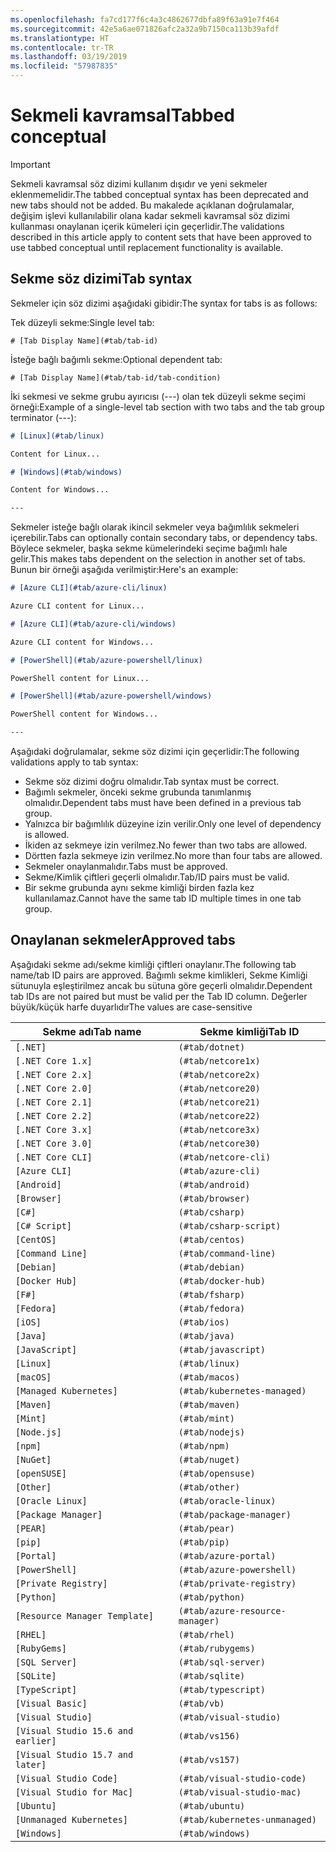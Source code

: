 ```yaml
---
ms.openlocfilehash: fa7cd177f6c4a3c4862677dbfa89f63a91e7f464
ms.sourcegitcommit: 42e5a6ae071826afc2a32a9b7150ca113b39afdf
ms.translationtype: HT
ms.contentlocale: tr-TR
ms.lasthandoff: 03/19/2019
ms.locfileid: "57987835"
---
```

# <a name="tabbed-conceptual"></a><span data-ttu-id="0c32f-101">Sekmeli kavramsal</span><span class="sxs-lookup"><span data-stu-id="0c32f-101">Tabbed conceptual</span></span>

> [!IMPORTANT]
> <span data-ttu-id="0c32f-102">Sekmeli kavramsal söz dizimi kullanım dışıdır ve yeni sekmeler eklenmemelidir.</span><span class="sxs-lookup"><span data-stu-id="0c32f-102">The tabbed conceptual syntax has been deprecated and new tabs should not be added.</span></span> <span data-ttu-id="0c32f-103">Bu makalede açıklanan doğrulamalar, değişim işlevi kullanılabilir olana kadar sekmeli kavramsal söz dizimi kullanması onaylanan içerik kümeleri için geçerlidir.</span><span class="sxs-lookup"><span data-stu-id="0c32f-103">The validations described in this article apply to content sets that have been approved to use tabbed conceptual until replacement functionality is available.</span></span>

## <a name="tab-syntax"></a><span data-ttu-id="0c32f-104">Sekme söz dizimi</span><span class="sxs-lookup"><span data-stu-id="0c32f-104">Tab syntax</span></span>

<span data-ttu-id="0c32f-105">Sekmeler için söz dizimi aşağıdaki gibidir:</span><span class="sxs-lookup"><span data-stu-id="0c32f-105">The syntax for tabs is as follows:</span></span>

<span data-ttu-id="0c32f-106">Tek düzeyli sekme:</span><span class="sxs-lookup"><span data-stu-id="0c32f-106">Single level tab:</span></span>

`# [Tab Display Name](#tab/tab-id)`

<span data-ttu-id="0c32f-107">İsteğe bağlı bağımlı sekme:</span><span class="sxs-lookup"><span data-stu-id="0c32f-107">Optional dependent tab:</span></span>

`# [Tab Display Name](#tab/tab-id/tab-condition)`

<span data-ttu-id="0c32f-108">İki sekmesi ve sekme grubu ayırıcısı (---) olan tek düzeyli sekme seçimi örneği:</span><span class="sxs-lookup"><span data-stu-id="0c32f-108">Example of a single-level tab section with two tabs and the tab group terminator (---):</span></span>

```markdown
# [Linux](#tab/linux)

Content for Linux...

# [Windows](#tab/windows)

Content for Windows...

---
```

<span data-ttu-id="0c32f-109">Sekmeler isteğe bağlı olarak ikincil sekmeler veya bağımlılık sekmeleri içerebilir.</span><span class="sxs-lookup"><span data-stu-id="0c32f-109">Tabs can optionally contain secondary tabs, or dependency tabs.</span></span> <span data-ttu-id="0c32f-110">Böylece sekmeler, başka sekme kümelerindeki seçime bağımlı hale gelir.</span><span class="sxs-lookup"><span data-stu-id="0c32f-110">This makes tabs dependent on the selection in another set of tabs.</span></span> <span data-ttu-id="0c32f-111">Bunun bir örneği aşağıda verilmiştir:</span><span class="sxs-lookup"><span data-stu-id="0c32f-111">Here's an example:</span></span>

```markdown
# [Azure CLI](#tab/azure-cli/linux)

Azure CLI content for Linux...

# [Azure CLI](#tab/azure-cli/windows)

Azure CLI content for Windows...

# [PowerShell](#tab/azure-powershell/linux)

PowerShell content for Linux...

# [PowerShell](#tab/azure-powershell/windows)

PowerShell content for Windows...

---
```

<span data-ttu-id="0c32f-112">Aşağıdaki doğrulamalar, sekme söz dizimi için geçerlidir:</span><span class="sxs-lookup"><span data-stu-id="0c32f-112">The following validations apply to tab syntax:</span></span>

- <span data-ttu-id="0c32f-113">Sekme söz dizimi doğru olmalıdır.</span><span class="sxs-lookup"><span data-stu-id="0c32f-113">Tab syntax must be correct.</span></span>
- <span data-ttu-id="0c32f-114">Bağımlı sekmeler, önceki sekme grubunda tanımlanmış olmalıdır.</span><span class="sxs-lookup"><span data-stu-id="0c32f-114">Dependent tabs must have been defined in a previous tab group.</span></span>
- <span data-ttu-id="0c32f-115">Yalnızca bir bağımlılık düzeyine izin verilir.</span><span class="sxs-lookup"><span data-stu-id="0c32f-115">Only one level of dependency is allowed.</span></span>
- <span data-ttu-id="0c32f-116">İkiden az sekmeye izin verilmez.</span><span class="sxs-lookup"><span data-stu-id="0c32f-116">No fewer than two tabs are allowed.</span></span>
- <span data-ttu-id="0c32f-117">Dörtten fazla sekmeye izin verilmez.</span><span class="sxs-lookup"><span data-stu-id="0c32f-117">No more than four tabs are allowed.</span></span>
- <span data-ttu-id="0c32f-118">Sekmeler onaylanmalıdır.</span><span class="sxs-lookup"><span data-stu-id="0c32f-118">Tabs must be approved.</span></span>
- <span data-ttu-id="0c32f-119">Sekme/Kimlik çiftleri geçerli olmalıdır.</span><span class="sxs-lookup"><span data-stu-id="0c32f-119">Tab/ID pairs must be valid.</span></span>
- <span data-ttu-id="0c32f-120">Bir sekme grubunda aynı sekme kimliği birden fazla kez kullanılamaz.</span><span class="sxs-lookup"><span data-stu-id="0c32f-120">Cannot have the same tab ID multiple times in one tab group.</span></span>

## <a name="approved-tabs"></a><span data-ttu-id="0c32f-121">Onaylanan sekmeler</span><span class="sxs-lookup"><span data-stu-id="0c32f-121">Approved tabs</span></span>

<span data-ttu-id="0c32f-122">Aşağıdaki sekme adı/sekme kimliği çiftleri onaylanır.</span><span class="sxs-lookup"><span data-stu-id="0c32f-122">The following tab name/tab ID pairs are approved.</span></span> <span data-ttu-id="0c32f-123">Bağımlı sekme kimlikleri, Sekme Kimliği sütunuyla eşleştirilmez ancak bu sütuna göre geçerli olmalıdır.</span><span class="sxs-lookup"><span data-stu-id="0c32f-123">Dependent tab IDs are not paired but must be valid per the Tab ID column.</span></span> <span data-ttu-id="0c32f-124">Değerler büyük/küçük harfe duyarlıdır</span><span class="sxs-lookup"><span data-stu-id="0c32f-124">The values are case-sensitive</span></span>

|<span data-ttu-id="0c32f-125">Sekme adı</span><span class="sxs-lookup"><span data-stu-id="0c32f-125">Tab name</span></span>              |<span data-ttu-id="0c32f-126">Sekme kimliği</span><span class="sxs-lookup"><span data-stu-id="0c32f-126">Tab ID</span></span>            |
|----------------------|------------------|
|`[.NET]`              |`(#tab/dotnet)`   |
|`[.NET Core 1.x]`     |`(#tab/netcore1x)`|
|`[.NET Core 2.x]`     |`(#tab/netcore2x)`|
|`[.NET Core 2.0]`     |`(#tab/netcore20)`|
|`[.NET Core 2.1]`     |`(#tab/netcore21)`|
|`[.NET Core 2.2]`     |`(#tab/netcore22)`|
|`[.NET Core 3.x]`     |`(#tab/netcore3x)`|
|`[.NET Core 3.0]`     |`(#tab/netcore30)`|
|`[.NET Core CLI]`     |`(#tab/netcore-cli)`|
|`[Azure CLI]`         |`(#tab/azure-cli)`|
|`[Android]`           |`(#tab/android)`  |
|`[Browser]`           |`(#tab/browser)`  |
|`[C#]`                |`(#tab/csharp)`   |
|`[C# Script]`         |`(#tab/csharp-script)`|
|`[CentOS]`            |`(#tab/centos)`|
|`[Command Line]`      |`(#tab/command-line)`|
|`[Debian]`            |`(#tab/debian)`|
|`[Docker Hub]`        |`(#tab/docker-hub)`|
|`[F#]`                |`(#tab/fsharp)`|
|`[Fedora]`            |`(#tab/fedora)`|
|`[iOS]`               |`(#tab/ios)`      |
|`[Java]`              |`(#tab/java)`|
|`[JavaScript]`        |`(#tab/javascript)`|
|`[Linux]`             |`(#tab/linux)`    |
|`[macOS]`             |`(#tab/macos)`    |
|`[Managed Kubernetes]`|`(#tab/kubernetes-managed)`|
|`[Maven]`             |`(#tab/maven)`|
|`[Mint]`              |`(#tab/mint)`|
|`[Node.js]`           |`(#tab/nodejs)`|
|`[npm]`               |`(#tab/npm)` |
|`[NuGet]`             |`(#tab/nuget)`|
|`[openSUSE]`          |`(#tab/opensuse)`|
|`[Other]`             |`(#tab/other)` |
|`[Oracle Linux]`      |`(#tab/oracle-linux)`|
|`[Package Manager]`   |`(#tab/package-manager)` |
|`[PEAR]`              |`(#tab/pear)`|
|`[pip]`               |`(#tab/pip)`|
|`[Portal]`            |`(#tab/azure-portal)`    |
|`[PowerShell]`        |`(#tab/azure-powershell)`|
|`[Private Registry]`  |`(#tab/private-registry)`|
|`[Python]`            |`(#tab/python)`|
|`[Resource Manager Template]`|`(#tab/azure-resource-manager)`|
|`[RHEL]`              |`(#tab/rhel)`|
|`[RubyGems]`          |`(#tab/rubygems)`|
|`[SQL Server]`        |`(#tab/sql-server)`|
|`[SQLite]`            |`(#tab/sqlite)`|
|`[TypeScript]`        |`(#tab/typescript)`|
|`[Visual Basic]`      |`(#tab/vb)` |
|`[Visual Studio]`     |`(#tab/visual-studio)`|
|`[Visual Studio 15.6 and earlier]`|`(#tab/vs156)`|
|`[Visual Studio 15.7 and later]`  |`(#tab/vs157)`|
|`[Visual Studio Code]`            |`(#tab/visual-studio-code)`|
|`[Visual Studio for Mac]`         |`(#tab/visual-studio-mac)`|
|`[Ubuntu]`                        |`(#tab/ubuntu)`|
|`[Unmanaged Kubernetes]`          |`(#tab/kubernetes-unmanaged)`|
|`[Windows]`   |`(#tab/windows)`   |